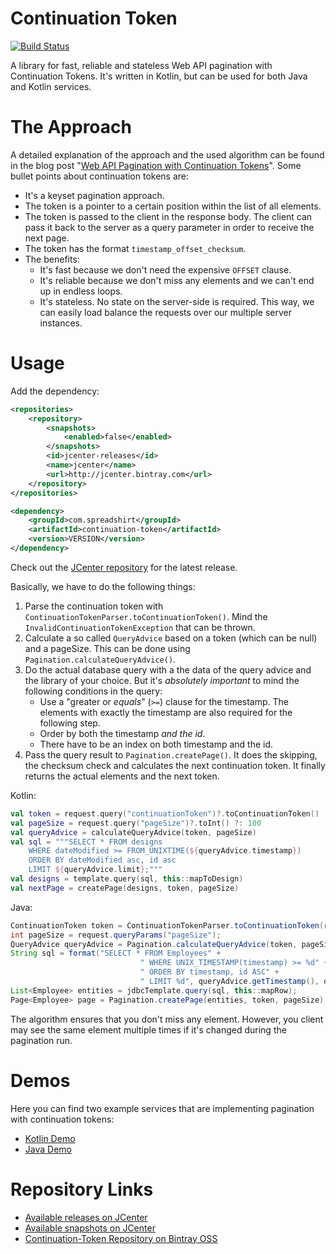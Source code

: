 # Continuation Token

[![Build Status](https://travis-ci.org/spreadshirt/continuation-token.svg?branch=master)](https://travis-ci.org/spreadshirt/continuation-token)

A library for fast, reliable and stateless Web API pagination with Continuation Tokens. It's written in Kotlin, but can be used for both Java and Kotlin services.

# The Approach

A detailed explanation of the approach and the used algorithm can be found in the blog post "[Web API Pagination with Continuation Tokens](https://blog.philipphauer.de/web-api-pagination-continuation-token/)". Some bullet points about continuation tokens are:

- It's a keyset pagination approach.
- The token is a pointer to a certain position within the list of all elements.
- The token is passed to the client in the response body. The client can pass it back to the server as a query parameter in order to receive the next page.
- The token has the format `timestamp_offset_checksum`. 
- The benefits:
    - It's fast because we don't need the expensive `OFFSET` clause.
    - It's reliable because we don't miss any elements and we can't end up in endless loops.
    - It's stateless. No state on the server-side is required. This way, we can easily load balance the requests over our multiple server instances.

# Usage

Add the dependency:

```xml
<repositories>
    <repository>
        <snapshots>
            <enabled>false</enabled>
        </snapshots>
        <id>jcenter-releases</id>
        <name>jcenter</name>
        <url>http://jcenter.bintray.com</url>
    </repository>
</repositories>

<dependency>
    <groupId>com.spreadshirt</groupId>
    <artifactId>continuation-token</artifactId>
    <version>VERSION</version>
</dependency>
```

Check out the [JCenter repository](https://jcenter.bintray.com/com/spreadshirt/continuation-token/) for the latest release. 

Basically, we have to do the following things:

1. Parse the continuation token with `ContinuationTokenParser.toContinuationToken()`. Mind the `InvalidContinuationTokenException` that can be thrown.
1. Calculate a so called `QueryAdvice` based on a token (which can be null) and a pageSize. This can be done using `Pagination.calculateQueryAdvice()`.
1. Do the actual database query with a the data of the query advice and the library of your choice. But it's *absolutely important* to mind the following conditions in the query:
    - Use a "greater or *equals*" (`>=`) clause for the timestamp. The elements with exactly the timestamp are also required for the following step.
    - Order by both the timestamp *and the id*.
    - There have to be an index on both timestamp and the id.
1. Pass the query result to `Pagination.createPage()`. It does the skipping, the checksum check and calculates the next continuation token. It finally returns the actual elements and the next token.

Kotlin: 

```kotlin
val token = request.query("continuationToken")?.toContinuationToken()
val pageSize = request.query("pageSize")?.toInt() ?: 100
val queryAdvice = calculateQueryAdvice(token, pageSize)
val sql = """SELECT * FROM designs
    WHERE dateModified >= FROM_UNIXTIME(${queryAdvice.timestamp})
    ORDER BY dateModified asc, id asc
    LIMIT ${queryAdvice.limit};"""
val designs = template.query(sql, this::mapToDesign)
val nextPage = createPage(designs, token, pageSize)
```

Java:

```java
ContinuationToken token = ContinuationTokenParser.toContinuationToken(request.queryParams("continuationToken"));
int pageSize = request.queryParams("pageSize");
QueryAdvice queryAdvice = Pagination.calculateQueryAdvice(token, pageSize);
String sql = format("SELECT * FROM Employees" +
                             " WHERE UNIX_TIMESTAMP(timestamp) >= %d" +
                             " ORDER BY timestamp, id ASC" +
                             " LIMIT %d", queryAdvice.getTimestamp(), queryAdvice.getLimit())
List<Employee> entities = jdbcTemplate.query(sql, this::mapRow);
Page<Employee> page = Pagination.createPage(entities, token, pageSize);
```

The algorithm ensures that you don't miss any element. However, you client may see the same element multiple times if it's changed during the pagination run.

# Demos

Here you can find two example services that are implementing pagination with continuation tokens:

- [Kotlin Demo](/demo-kotlin/)
- [Java Demo](/demo-java/)

# Repository Links

- [Available releases on JCenter](https://jcenter.bintray.com/com/spreadshirt/continuation-token/)
- [Available snapshots on JCenter](https://oss.jfrog.org/simple/oss-snapshot-local/com/spreadshirt/continuation-token/)
- [Continuation-Token Repository on Bintray OSS](https://bintray.com/spreadshirt/library/continuation-token)
